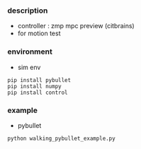 ### description

* controller : zmp mpc preview (citbrains) 
* for motion test

### environment

* sim env

```shell
pip install pybullet
pip install numpy
pip install control
```


### example

* pybullet

```shell
python walking_pybullet_example.py
```